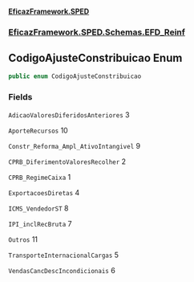 #### [EficazFramework.SPED](EficazFrameworkSPED.md 'EficazFramework SPED')
### [EficazFramework.SPED.Schemas.EFD_Reinf](EficazFramework.SPED.Schemas.EFD_Reinf.md 'EficazFramework.SPED.Schemas.EFD_Reinf')

## CodigoAjusteConstribuicao Enum

```csharp
public enum CodigoAjusteConstribuicao
```
### Fields

<a name='EficazFramework.SPED.Schemas.EFD_Reinf.CodigoAjusteConstribuicao.AdicaoValoresDiferidosAnteriores'></a>

`AdicaoValoresDiferidosAnteriores` 3

<a name='EficazFramework.SPED.Schemas.EFD_Reinf.CodigoAjusteConstribuicao.AporteRecursos'></a>

`AporteRecursos` 10

<a name='EficazFramework.SPED.Schemas.EFD_Reinf.CodigoAjusteConstribuicao.Constr_Reforma_Ampl_AtivoIntangivel'></a>

`Constr_Reforma_Ampl_AtivoIntangivel` 9

<a name='EficazFramework.SPED.Schemas.EFD_Reinf.CodigoAjusteConstribuicao.CPRB_DiferimentoValoresRecolher'></a>

`CPRB_DiferimentoValoresRecolher` 2

<a name='EficazFramework.SPED.Schemas.EFD_Reinf.CodigoAjusteConstribuicao.CPRB_RegimeCaixa'></a>

`CPRB_RegimeCaixa` 1

<a name='EficazFramework.SPED.Schemas.EFD_Reinf.CodigoAjusteConstribuicao.ExportacoesDiretas'></a>

`ExportacoesDiretas` 4

<a name='EficazFramework.SPED.Schemas.EFD_Reinf.CodigoAjusteConstribuicao.ICMS_VendedorST'></a>

`ICMS_VendedorST` 8

<a name='EficazFramework.SPED.Schemas.EFD_Reinf.CodigoAjusteConstribuicao.IPI_inclRecBruta'></a>

`IPI_inclRecBruta` 7

<a name='EficazFramework.SPED.Schemas.EFD_Reinf.CodigoAjusteConstribuicao.Outros'></a>

`Outros` 11

<a name='EficazFramework.SPED.Schemas.EFD_Reinf.CodigoAjusteConstribuicao.TransporteInternacionalCargas'></a>

`TransporteInternacionalCargas` 5

<a name='EficazFramework.SPED.Schemas.EFD_Reinf.CodigoAjusteConstribuicao.VendasCancDescIncondicionais'></a>

`VendasCancDescIncondicionais` 6